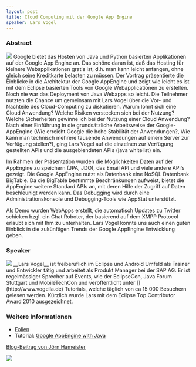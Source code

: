 ```yaml
---
layout: post
title: Cloud Computing mit der Google App Engine
speaker: Lars Vogel
---
```


### Abstract

<a href="/images/talks/flyer_appengine.jpg"><img src="/images/talks/flyer_appengine.jpg" class="speakerpic"/></a>
Google bietet das Hosten von Java und Python basierten Applikationen auf der Google App Engine an.
Das schöne daran ist, daß das Hosting für kleinere Webapplikationen gratis ist, d.h. man kann leicht anfangen, ohne gleich seine Kreditkarte belasten zu müssen. Der Vortrag präsentierte die Einblicke in die Architektur der Google AppEngine und zeigt wie leicht es ist mit dem Eclipse basierten Tools von Google Webapplicationen zu erstellen. Noch nie war das Deployment von Java Webapps so leicht. Die Teilnehmer nutzten die Chance um gemeinsam mit Lars Vogel über die Vor- und Nachteile des Cloud-Computing zu diskutieren. Warum lohnt sich eine Cloud Anwendung? Welche Risiken verstecken sich bei der Nutzung? Welche Sicherheiten gewinne ich bei der Nutzung einer Cloud Anwendung? Nach einer Einführung in die grundsätzliche Arbeitsweise der Google-AppEngine (Wie erreicht Google die hohe Stabilität der Anwendungen?, Wie kann man technisch mehrere tausende Anwendungen auf einem Server zur Verfügung stellen?), ging Lars Vogel auf die einzelnen zur Verfügung gestellten APIs und die ausgeblendeten APIs (java whitelist) ein.

Im Rahmen der Präsentation wurden die Möglichkeiten Daten auf der AppEngine zu
speichern (JPA, JDO), das Email API und viele andere API’s gezeigt. Die Google AppEngine nutzt als Datenbank eine NoSQL Datenbank BigTable. Da die BigTable bestimmte Beschränkungen aufweist, bietet die AppEngine weitere Standard APIs an, mit deren Hilfe der Zugriff auf Daten beschleunigt werden kann. Das Debugging wird durch eine Administrationskonsole und Debugging-Tools wie AppStat unterstützt.

Als Demo wurden WebApps erstellt, die automatisch Updates zu Twitter schicken bzgl. ein Chat Roboter, der basierend auf dem XMPP Protocol erlaubt sich mit Ihm zu unterhalten. Lars Vogel konnte uns auch einen guten Einblick in die zukünftigen Trends der Google AppEngine Entwicklung geben.

### Speaker

<img src="/images/speaker/lars_vogel.png" class="speakerpic"/>
__Lars Vogel__ ist freiberuflich im Eclipse und Android Umfeld als Trainer
und Entwickler tätig und arbeitet als Produkt Manager bei der SAP AG. Er ist regelmässiger Sprecher auf Events, wie der EclipseCon, Java Forum Stuttgart und MobileTechCon und veröffentlicht unter [](http://www.vogella.de) Tutorials, welche täglich von ca 15 000 Besuchern gelesen werden. Kürzlich wurde Lars mit dem Eclipse Top Contributor Award 2010 ausgezeichnet.

### Weitere Informationen

- [Folien](/files/appengine_folien.pdf)
- Tutorial: [Google AppEngine with Java](http://www.vogella.de/articles/GoogleAppEngineJava/article.html)

[Blog-Beitrag von Jörn Hameister](http://www.hameister.org/Blog/?p=1426)

![](/images/talks/appengine.jpg)